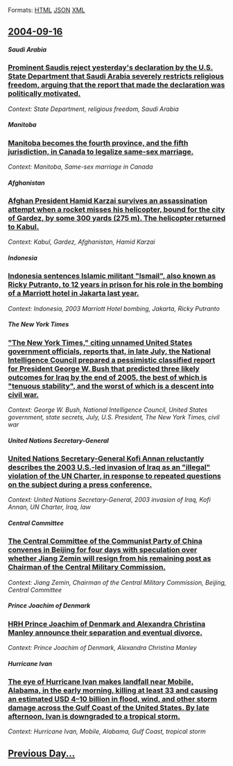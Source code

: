 
Formats: [HTML](2004/09/16/index.html)  [JSON](2004/09/16/index.json)  [XML](2004/09/16/index.xml)  

## [2004-09-16](/news/2004/09/16/index.md)

##### Saudi Arabia
### [ Prominent Saudis reject yesterday's declaration by the U.S. State Department that Saudi Arabia severely restricts religious freedom, arguing that the report that made the declaration was politically motivated. ](/news/2004/09/16/prominent-saudis-reject-yesterday-s-declaration-by-the-u-s-state-department-that-saudi-arabia-severely-restricts-religious-freedom-arguin.md)
_Context: State Department, religious freedom, Saudi Arabia_

##### Manitoba
### [ Manitoba becomes the fourth province, and the fifth jurisdiction, in Canada to legalize same-sex marriage. ](/news/2004/09/16/manitoba-becomes-the-fourth-province-and-the-fifth-jurisdiction-in-canada-to-legalize-same-sex-marriage.md)
_Context: Manitoba, Same-sex marriage in Canada_

##### Afghanistan
### [ Afghan President Hamid Karzai survives an assassination attempt when a rocket misses his helicopter, bound for the city of Gardez, by some 300 yards (275 m). The helicopter returned to Kabul. ](/news/2004/09/16/afghan-president-hamid-karzai-survives-an-assassination-attempt-when-a-rocket-misses-his-helicopter-bound-for-the-city-of-gardez-by-some.md)
_Context: Kabul, Gardez, Afghanistan, Hamid Karzai_

##### Indonesia
### [ Indonesia sentences Islamic militant "Ismail", also known as Ricky Putranto, to 12 years in prison for his role in the bombing of a Marriott hotel in Jakarta last year. ](/news/2004/09/16/indonesia-sentences-islamic-militant-ismail-also-known-as-ricky-putranto-to-12-years-in-prison-for-his-role-in-the-bombing-of-a-marriot.md)
_Context: Indonesia, 2003 Marriott Hotel bombing, Jakarta, Ricky Putranto_

##### The New York Times
### [ "The New York Times," citing unnamed United States government officials, reports that, in late July, the National Intelligence Council prepared a pessimistic classified report for President George W. Bush that predicted three likely outcomes for Iraq by the end of 2005, the best of which is "tenuous stability", and the worst of which is a descent into civil war. ](/news/2004/09/16/the-new-york-times-citing-unnamed-united-states-government-officials-reports-that-in-late-july-the-national-intelligence-council-prep.md)
_Context: George W. Bush, National Intelligence Council, United States government, state secrets, July, U.S. President, The New York Times, civil war_

##### United Nations Secretary-General
### [ United Nations Secretary-General Kofi Annan reluctantly describes the 2003 U.S.-led invasion of Iraq as an "illegal" violation of the UN Charter, in response to repeated questions on the subject during a press conference. ](/news/2004/09/16/united-nations-secretary-general-kofi-annan-reluctantly-describes-the-2003-u-s-led-invasion-of-iraq-as-an-illegal-violation-of-the-un-ch.md)
_Context: United Nations Secretary-General, 2003 invasion of Iraq, Kofi Annan, UN Charter, Iraq, law_

##### Central Committee
### [ The Central Committee of the Communist Party of China convenes in Beijing for four days with speculation over whether Jiang Zemin will resign from his remaining post as Chairman of the Central Military Commission. ](/news/2004/09/16/the-central-committee-of-the-communist-party-of-china-convenes-in-beijing-for-four-days-with-speculation-over-whether-jiang-zemin-will-resi.md)
_Context: Jiang Zemin, Chairman of the Central Military Commission, Beijing, Central Committee_

##### Prince Joachim of Denmark
### [ HRH Prince Joachim of Denmark and Alexandra Christina Manley announce their separation and eventual divorce. ](/news/2004/09/16/hrh-prince-joachim-of-denmark-and-alexandra-christina-manley-announce-their-separation-and-eventual-divorce.md)
_Context: Prince Joachim of Denmark, Alexandra Christina Manley_

##### Hurricane Ivan
### [ The eye of Hurricane Ivan makes landfall near Mobile, Alabama, in the early morning, killing at least 33 and causing an estimated USD 4&ndash;10 billion in flood, wind, and other storm damage across the Gulf Coast of the United States. By late afternoon, Ivan is downgraded to a tropical storm. ](/news/2004/09/16/the-eye-of-hurricane-ivan-makes-landfall-near-mobile-alabama-in-the-early-morning-killing-at-least-33-and-causing-an-estimated-usd-4-nda.md)
_Context: Hurricane Ivan, Mobile, Alabama, Gulf Coast, tropical storm_

## [Previous Day...](/news/2004/09/15/index.md)

